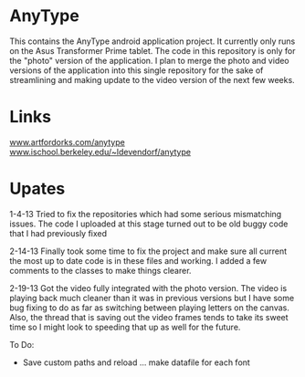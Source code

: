 AnyType
=============

This contains the AnyType android application project. It currently only runs on the Asus Transformer Prime tablet. 
The code in this repository is only for the "photo" version of the application. I plan to merge the photo and video 
versions of the application into this single repository for the sake of streamlining and making update to the video 
version of the next few weeks. 


Links
=============
www.artfordorks.com/anytype
www.ischool.berkeley.edu/~ldevendorf/anytype


Upates
=============
1-4-13
Tried to fix the repositories which had some serious mismatching issues. The code I uploaded at this stage turned out to 
be old buggy code that I had previously fixed

2-14-13
Finally took some time to fix the project and make sure all current the most up to date code is in these files and working.
I added a few comments to the classes to make things clearer.

2-19-13
Got the video fully integrated with the photo version. The video is playing back much cleaner than it was in previous versions but I have some bug fixing to do as far as switching between playing letters on the canvas. Also, the thread that is saving out the video frames tends to take its sweet time so I might look to speeding that up as well for the future.

To Do:
- Save custom paths and reload ... make datafile for each font

